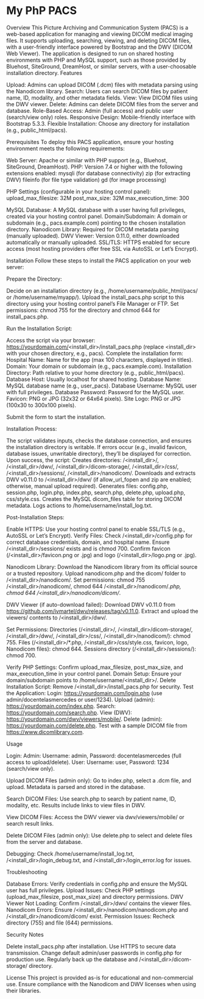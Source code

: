 # My PhP PACS
Overview
This Picture Archiving and Communication System (PACS) is a web-based application for managing and viewing DICOM medical imaging files. It supports uploading, searching, viewing, and deleting DICOM files, with a user-friendly interface powered by Bootstrap and the DWV (DICOM Web Viewer). The application is designed to run on shared hosting environments with PHP and MySQL support, such as those provided by Bluehost, SiteGround, DreamHost, or similar servers, with a user-choosable installation directory.
Features

Upload: Admins can upload DICOM (.dcm) files with metadata parsing using the Nanodicom library.
Search: Users can search DICOM files by patient name, ID, modality, and other metadata fields.
View: View DICOM files using the DWV viewer.
Delete: Admins can delete DICOM files from the server and database.
Role-Based Access: Admin (full access) and public user (search/view only) roles.
Responsive Design: Mobile-friendly interface with Bootstrap 5.3.3.
Flexible Installation: Choose any directory for installation (e.g., public_html/pacs).

Prerequisites
To deploy this PACS application, ensure your hosting environment meets the following requirements:

Web Server: Apache or similar with PHP support (e.g., Bluehost, SiteGround, DreamHost).
PHP: Version 7.4 or higher with the following extensions enabled:
mysqli (for database connectivity)
zip (for extracting DWV)
fileinfo (for file type validation)
gd (for image processing)


PHP Settings (configurable in your hosting control panel):
upload_max_filesize: 32M
post_max_size: 32M
max_execution_time: 300


MySQL Database: A MySQL database with a user having full privileges, created via your hosting control panel.
Domain/Subdomain: A domain or subdomain (e.g., pacs.example.com) pointing to the chosen installation directory.
Nanodicom Library: Required for DICOM metadata parsing (manually uploaded).
DWV Viewer: Version 0.11.0, either downloaded automatically or manually uploaded.
SSL/TLS: HTTPS enabled for secure access (most hosting providers offer free SSL via AutoSSL or Let’s Encrypt).

Installation
Follow these steps to install the PACS application on your web server:

Prepare the Directory:

Decide on an installation directory (e.g., /home/username/public_html/pacs/ or /home/username/myapp/).
Upload the install_pacs.php script to this directory using your hosting control panel’s File Manager or FTP.
Set permissions: chmod 755 for the directory and chmod 644 for install_pacs.php.


Run the Installation Script:

Access the script via your browser: https://yourdomain.com/<install_dir>/install_pacs.php (replace <install_dir> with your chosen directory, e.g., pacs).
Complete the installation form:
Hospital Name: Name for the app (max 100 characters, displayed in titles).
Domain: Your domain or subdomain (e.g., pacs.example.com).
Installation Directory: Path relative to your home directory (e.g., public_html/pacs).
Database Host: Usually localhost for shared hosting.
Database Name: MySQL database name (e.g., user_pacs).
Database Username: MySQL user with full privileges.
Database Password: Password for the MySQL user.
Favicon: PNG or JPG (32x32 or 64x64 pixels).
Site Logo: PNG or JPG (100x30 to 300x100 pixels).


Submit the form to start the installation.


Installation Process:

The script validates inputs, checks the database connection, and ensures the installation directory is writable.
If errors occur (e.g., invalid favicon, database issues, unwritable directory), they’ll be displayed for correction.
Upon success, the script:
Creates directories: /<install_dir>/, /<install_dir>/dwv/, /<install_dir>/dicom-storage/, /<install_dir>/css/, /<install_dir>/sessions/, /<install_dir>/nanodicom/.
Downloads and extracts DWV v0.11.0 to /<install_dir>/dwv/ (if allow_url_fopen and zip are enabled; otherwise, manual upload required).
Generates files: config.php, session.php, login.php, index.php, search.php, delete.php, upload.php, css/style.css.
Creates the MySQL dicom_files table for storing DICOM metadata.
Logs actions to /home/username/install_log.txt.




Post-Installation Steps:

Enable HTTPS: Use your hosting control panel to enable SSL/TLS (e.g., AutoSSL or Let’s Encrypt).
Verify Files:
Check /<install_dir>/config.php for correct database credentials, domain, and hospital name.
Ensure /<install_dir>/sessions/ exists and is chmod 700.
Confirm favicon (/<install_dir>/favicon.png or .jpg) and logo (/<install_dir>/logo.png or .jpg).


Nanodicom Library:
Download the Nanodicom library from its official source or a trusted repository.
Upload nanodicom.php and the dicom/ folder to /<install_dir>/nanodicom/.
Set permissions: chmod 755 /<install_dir>/nanodicom/, chmod 644 /<install_dir>/nanodicom/*.php, chmod 644 /<install_dir>/nanodicom/dicom/*.


DWV Viewer (if auto-download failed):
Download DWV v0.11.0 from https://github.com/ivmartel/dwv/releases/tag/v0.11.0.
Extract and upload the viewers/ contents to /<install_dir>/dwv/.


Set Permissions:
Directories (/<install_dir>/, /<install_dir>/dicom-storage/, /<install_dir>/dwv/, /<install_dir>/css/, /<install_dir>/nanodicom/): chmod 755.
Files (/<install_dir>/*.php, /<install_dir>/css/style.css, favicon, logo, Nanodicom files): chmod 644.
Sessions directory (/<install_dir>/sessions/): chmod 700.


Verify PHP Settings: Confirm upload_max_filesize, post_max_size, and max_execution_time in your control panel.
Domain Setup: Ensure your domain/subdomain points to /home/username/<install_dir>/.
Delete Installation Script: Remove /<install_dir>/install_pacs.php for security.
Test the Application:
Login: https://yourdomain.com/login.php (use admin/docentelasmercedes or user/1234).
Upload (admin): https://yourdomain.com/index.php.
Search: https://yourdomain.com/search.php.
View (DWV): https://yourdomain.com/dwv/viewers/mobile/.
Delete (admin): https://yourdomain.com/delete.php.
Test with a sample DICOM file from https://www.dicomlibrary.com.





Usage

Login:
Admin: Username: admin, Password: docentelasmercedes (full access to upload/delete).
User: Username: user, Password: 1234 (search/view only).


Upload DICOM Files (admin only):
Go to index.php, select a .dcm file, and upload.
Metadata is parsed and stored in the database.


Search DICOM Files:
Use search.php to search by patient name, ID, modality, etc.
Results include links to view files in DWV.


View DICOM Files:
Access the DWV viewer via dwv/viewers/mobile/ or search result links.


Delete DICOM Files (admin only):
Use delete.php to select and delete files from the server and database.


Debugging:
Check /home/username/install_log.txt, /<install_dir>/login_debug.txt, and /<install_dir>/login_error.log for issues.



Troubleshooting

Database Errors: Verify credentials in config.php and ensure the MySQL user has full privileges.
Upload Issues: Check PHP settings (upload_max_filesize, post_max_size) and directory permissions.
DWV Viewer Not Loading: Confirm /<install_dir>/dwv/ contains the viewer files.
Nanodicom Errors: Ensure /<install_dir>/nanodicom/nanodicom.php and /<install_dir>/nanodicom/dicom/ exist.
Permission Issues: Recheck directory (755) and file (644) permissions.

Security Notes

Delete install_pacs.php after installation.
Use HTTPS to secure data transmission.
Change default admin/user passwords in config.php for production use.
Regularly back up the database and /<install_dir>/dicom-storage/ directory.

License
This project is provided as-is for educational and non-commercial use. Ensure compliance with the Nanodicom and DWV licenses when using their libraries.
